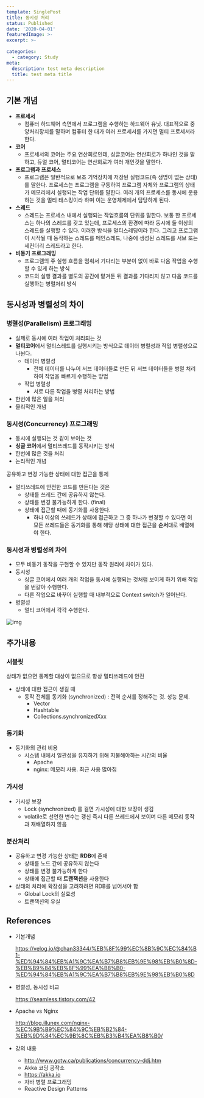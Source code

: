 ```yaml
---
template: SinglePost
title: 동시성 처리
status: Published
date: '2020-04-01'
featuredImage: >-
excerpt: >-
  
categories:
  - category: Study
meta:
  description: test meta description
  title: test meta title
---
```




## 기본 개념

- **프로세서**
  - 컴퓨터 하드웨어 측면에서 프로그램을 수행하는 하드웨어 유닛. 대표적으로 중앙처리장치를 말하며 컴퓨터 한 대가 여러 프로세서를 가지면 멀티 프로세서라 한다.
- **코어**
  - 프로세서의 코어는 주요 연산회로인데, 싱글코어는 연산회로가 하나인 것을 말하고, 듀얼 코어, 멀티코어는 연산회로가 여러 개인것을 말한다.
- **프로그램과 프로세스**
  - 프로그램은 일반적으로 보조 기억장치에 저장된 실행코드(즉 생명이 없는 상태)를 말한다. 프로세스는 프로그램을 구동하여 프로그램 자체와 프로그램의 상태가 메모리에서 실행되는 작업 단위를 말한다. 여러 개의 프로세스를 동시에 운용하는 것을 멀티 태스킹이라 하며 이는 운영체제에서 담당하게 된다.
- **스레드**
  - 스레드는 프로세스 내에서 실행되는 작업흐름의 단위를 말한다. 보통 한 프로세스는 하나의 스레드를 갖고 있는데, 프로세스의 환경에 따라 동시에 둘 이상의 스레드를 실행할 수 있다. 이러한 방식을 멀티스레딩이라 한다. 그리고 프로그램이 시작될 때 동작하는 스레드를 메인스레드, 나중에 생성된 스레드를 서브 또는 세컨더리 스레드라고 한다.
- **비동기 프로그래밍**
  - 프로그램의 주 실행 흐름을 멈춰서 기다리는 부분이 없이 바로 다음 작업을 수행할 수 있게 하는 방식
  - 코드의 실행 결과를 별도의 공간에 맡겨둔 뒤 결과를 기다리지 않고 다음 코드를 실행하는 병렬처리 방식



## 동시성과 병렬성의 차이

### 병렬성(Parallelism) 프로그래밍

- 실제로 동시에 여러 작업이 처리되는 것 
- **멀티코어**에서 멀티스레드를 실행시키는 방식으로 데이터 병렬성과 작업 병렬성으로 나뉜다.
  - 데이터 병렬성
    - 전체 데이터를 나누어 서브 데이터들로 만든 뒤 서브 데이터들을 병렬 처리하여 작업을 빠르게 수행하는 방법
  - 작업 병렬성
    - 서로 다른 작업을 병렬 처리하는 방법
- 한번에 많은 일을 처리
- 물리적인 개념



### 동시성(Concurrency) 프로그래밍

- 동시에 실행되는 것 같이 보이는 것
- **싱글 코어**에서 멀티쓰레드를 동작시키는 방식
- 한번에 많은 것을 처리
- 논리적인 개념

공유하고 변경 가능한 상태에 대한 접근을 통제

- 멀티쓰레드에 안전한 코드를 만든다는 것은
  - 상태를 쓰레드 간에 공유하지 않는다.
  - 상태를 변경 불가능하게 한다. (final)
  - 상태에 접근할 때에 동기화를 사용한다.
    - 하나 이상의 쓰레드가 상태에 접근하고 그 중 하나가 변경할 수 있다면 이 모든 쓰레드들은 동기화를 통해 해당 상태에 대한 접근을 **순서**대로 배열해야 한다.



### 동시성과 병렬성의 차이

- 모두 비동기 동작을 구현할 수 있지만 동작 원리에 차이가 있다.
- 동시성
  - 싱글 코어에서 여러 개의 작업을 동시에 실행되는 것처럼 보이게 하기 위해 작업을 번갈아 수행한다.
  - 다른 작업으로 바꾸어 실행할 때 내부적으로 Context switch가 일어난다.
- 병렬성
  - 멀티 코어에서 각각 수행한다.

![img](https://t1.daumcdn.net/cfile/tistory/995359405FBBB9591C)



## 추가내용

### 서블릿

상태가 없으면 통제할 대상이 없으므로 항상 멀티쓰레드에 안전

- 상태에 대한 접근이 생길 때
  - 동작 전체를 동기화 (synchronized) : 전역 순서를 정해주는 것. 성능 문제.
    - Vector
    - Hashtable
    - Collections.synchronizedXxx

### 동기화

- 동기화의 관리 비용
  - 시스템 내에서 일관성을 유지하기 위해 지불해야하는 시간의 비율
    - Apache
    - nginx: 메모리 사용. 최근 사용 많아짐

### 가시성

- 가시성 보장
  - Lock (synchronized) 를 걸면 가시성에 대한 보장이 생김
  - volatile로 선언한 변수는 갱신 즉시 다른 쓰레드에서 보이며 다른 메모리 동작과 재배열하지 않음

### 분산처리

- 공유하고 변경 가능한 상태는 **RDB**에 존재
  - 상태를 노드 간에 공유하지 않는다
  - 상태를 변경 불가능하게 한다
  - 상태에 접근할 때 **트랜잭션**을 사용한다
- 상태의 처리에 확장성을 고려하려면 RDB를 넘어서야 함
  - Global Lock의 실효성
  - 트랜잭션의 유실



## References

- 기본개념

  https://velog.io/@chan33344/%EB%8F%99%EC%8B%9C%EC%84%B1-%ED%94%84%EB%A1%9C%EA%B7%B8%EB%9E%98%EB%B0%8D-%EB%B9%84%EB%8F%99%EA%B8%B0-%ED%94%84%EB%A1%9C%EA%B7%B8%EB%9E%98%EB%B0%8D

- 병렬성, 동시성 비교

  https://seamless.tistory.com/42

- Apache vs Nginx

  http://blog.illunex.com/nginx-%EC%9B%B9%EC%84%9C%EB%B2%84-%EB%9D%84%EC%9B%8C%EB%B3%B4%EA%B8%B0/

- 강의 내용

  - http://www.gotw.ca/publications/concurrency-ddj.htm
  - Akka 코딩 공작소
  - https://akka.io
  - 자바 병렬 프로그래밍
  - Reactive Design Patterns